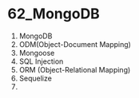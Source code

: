 # 62_MongoDB
1. MongoDB
2. ODM(Object-Document Mapping) 
3. Mongoose
4. SQL Injection
5. ORM (Object-Relational Mapping)
6. Sequelize
7. 
